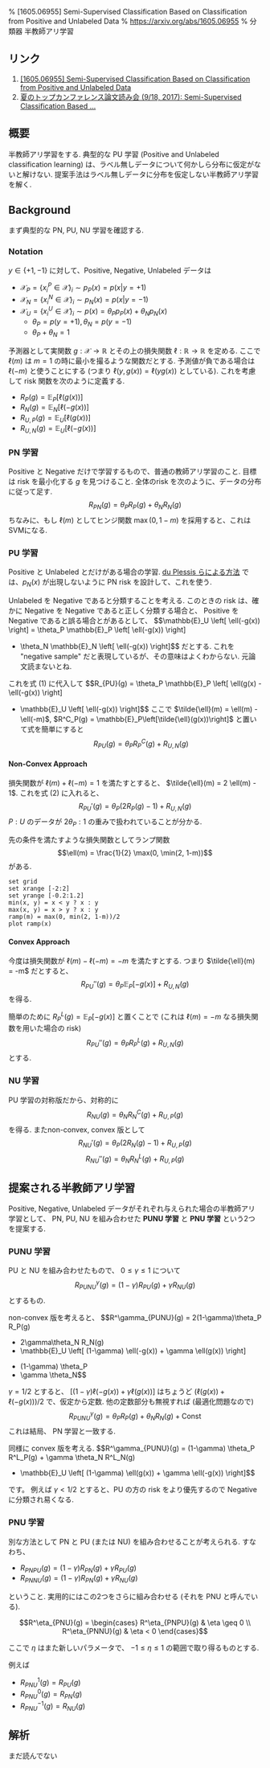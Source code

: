% [1605.06955] Semi-Supervised Classification Based on Classification from Positive and Unlabeled Data
% https://arxiv.org/abs/1605.06955
% 分類器 半教師アリ学習

## リンク

1. [[1605.06955] Semi-Supervised Classification Based on Classification from Positive and Unlabeled Data](https://arxiv.org/abs/1605.06955)
2. [夏のトップカンファレンス論文読み会 (9/18, 2017): Semi-Supervised Classification Based …](https://www.slideshare.net/tomoya-sakai/20170918-sakai)

## 概要

半教師アリ学習をする.
典型的な PU 学習 (Positive and Unlabeled classification learning) は、ラベル無しデータについて何かしら分布に仮定がないと解けない.
提案手法はラベル無しデータに分布を仮定しない半教師アリ学習を解く.

## Background

まず典型的な PN, PU, NU 学習を確認する.

### Notation

$y \in \{+1,-1\}$ に対して、Positive, Negative, Unlabeled データは

- $\mathcal{X}_P = \{x^P_i \in \mathcal{X} \}_i \sim p_P(x) = p(x | y=+1)$
- $\mathcal{X}_N = \{x^N_i \in \mathcal{X} \}_i \sim p_N(x) = p(x | y=-1)$
- $\mathcal{X}_U = \{x^U_i \in \mathcal{X} \}_i \sim p(x) = \theta_P p_P(x) + \theta_N p_N(x)$
    - $\theta_P = p(y=+1), \theta_N = p(y=-1)$
    - $\theta_P + \theta_N = 1$

予測器として実関数 $g: \mathcal{X} \to \mathbb{R}$ とその上の損失関数 $\ell: \mathbb{R} \to \mathbb{R}$ を定める.
ここで $\ell(m)$ は $m=1$ の時に最小を撮るような関数だとする.
予測値が負である場合は $\ell(-m)$ と使うことにする (つまり $\ell(y,g(x))=\ell(yg(x))$ としている).
これを考慮して risk 関数を次のように定義する.

- $R_P(g) = \mathbb{E}_P \left[ \ell(g(x)) \right]$
- $R_N(g) = \mathbb{E}_N \left[ \ell(-g(x)) \right]$
- $R_{U,P}(g) = \mathbb{E}_U \left[ \ell(g(x)) \right]$
- $R_{U,N}(g) = \mathbb{E}_U \left[ \ell(-g(x)) \right]$

### PN 学習

Positive と Negative だけで学習するもので、普通の教師アリ学習のこと.
目標は risk を最小化する $g$ を見つけること.
全体のrisk を次のように、データの分布に従って足す.
$$R_{PN}(g) = \theta_P R_P(g) + \theta_N R_N(g) \tag{1}$$
ちなみに、もし $\ell(m)$ としてヒンジ関数 $\max(0,1-m)$ を採用すると、これはSVMになる.

### PU 学習

Positive と Unlabeled とだけがある場合の学習.
[du Plessis らによる方法](http://www.ms.k.u-tokyo.ac.jp/2014/NIPS2014b.pdf)
では、$p_N(x)$ が出現しないように PN risk を設計して、これを使う.

Unlabeled を Negative であると分類することを考える.
このときの risk は、確かに Negative を Negative であると正しく分類する場合と、
Positive を Negative であると誤る場合とがあるとして、
$$\mathbb{E}_U \left[ \ell(-g(x)) \right]
= \theta_P \mathbb{E}_P \left[ \ell(-g(x)) \right]
+ \theta_N \mathbb{E}_N \left[ \ell(-g(x)) \right]$$
だとする.
これを "negative sample" だと表現しているが、その意味はよくわからない.
元論文読まないとね.

これを式 (1) に代入して
$$R_{PU}(g)
= \theta_P \mathbb{E}_P \left[ \ell(g(x) - \ell(-g(x)) \right]
+ \mathbb{E}_U \left[ \ell(-g(x)) \right]$$
ここで
$\tilde{\ell}(m) = \ell(m) - \ell(-m)$,
$R^C_P(g) = \mathbb{E}_P\left[\tilde{\ell}(g(x))\right]$
と置いて式を簡単にすると
$$R_{PU}(g) = \theta_P R^C_P(g) + R_{U,N}(g) \tag{2}$$

#### Non-Convex Approach

損失関数が $\ell(m) + \ell(-m)=1$ を満たすとすると、
$\tilde{\ell}(m) = 2 \ell(m) - 1$.
これを式 (2) に入れると、
$$R_{PU}'(g) = \theta_P (2 R_P(g) - 1) + R_{U,N}(g)$$
$P:U$ のデータが $2\theta_P:1$ の重みで扱われていることが分かる.

先の条件を満たすような損失関数としてランプ関数
$$\ell(m) = \frac{1}{2} \max(0, \min(2, 1-m))$$
がある.

```gnuplot
set grid
set xrange [-2:2]
set yrange [-0.2:1.2]
min(x, y) = x < y ? x : y
max(x, y) = x > y ? x : y
ramp(m) = max(0, min(2, 1-m))/2
plot ramp(x)
```

#### Convex Approach

今度は損失関数が
$\ell(m)-\ell(-m)=-m$
を満たすとする.
つまり
$\tilde{\ell}(m) = -m$
だとすると、
$$R_{PU}''(g) = \theta_P \mathbb{E}_P \left[ -g(x) \right] + R_{U,N}(g)$$
を得る.

簡単のために
$R^L_P(g) = \mathbb{E}_P \left[ -g(x) \right]$
と置くことで
(これは $\ell(m) = -m$ なる損失関数を用いた場合の risk)
$$R_{PU}''(g) = \theta_P R^L_P(g) + R_{U,N}(g)$$
とする.

### NU 学習

PU 学習の対称版だから、対称的に
$$R_{NU}(g) = \theta_N R^C_N(g) + R_{U,P}(g) \tag{2}$$
を得る.
またnon-convex, convex 版として
$$R_{NU}'(g) = \theta_P (2 R_N(g) - 1) + R_{U,P}(g)$$
$$R_{NU}''(g) = \theta_N R^L_N(g) + R_{U,P}(g)$$

## 提案される半教師アリ学習

Positive, Negative, Unlabeled データがそれぞれ与えられた場合の半教師アリ学習として、
PN, PU, NU を組み合わせた
**PUNU 学習**
と
**PNU 学習**
という2つを提案する.

### PUNU 学習

PU と NU を組み合わせたもので、
$0 \leq \gamma \leq 1$
について
$$R^\gamma_{PUNU}(g) = (1-\gamma) R_{PU}(g) + \gamma R_{NU}(g)$$
とするもの.

non-convex 版を考えると、
$$R^\gamma_{PUNU}(g) =
2(1-\gamma)\theta_P R_P(g)
+ 2\gamma\theta_N R_N(g)
+ \mathbb{E}_U \left[ (1-\gamma) \ell(-g(x)) + \gamma \ell(g(x)) \right]
- (1-\gamma) \theta_P
- \gamma \theta_N$$

$\gamma=1/2$ とすると、
$\left[ (1-\gamma) \ell(-g(x)) + \gamma \ell(g(x)) \right]$
はちょうど $\left(\ell(g(x)) + \ell(-g(x))\right)/2$ で、仮定から定数.
他の定数部分も無視すれば (最適化問題なので)
$$R^\gamma_{PUNU}(g) = \theta_P R_P(g) + \theta_N R_N(g) + \mathrm{Const}$$
これは結局、 PN 学習と一致する.

同様に convex 版を考える.
$$R^\gamma_{PUNU}(g) =
(1-\gamma) \theta_P R^L_P(g) + \gamma \theta_N R^L_N(g)
+ \mathbb{E}_U \left[ (1-\gamma) \ell(g(x)) + \gamma \ell(-g(x)) \right]$$

です。
例えば $\gamma < 1/2$ とすると、PU の方の risk をより優先するので Negative に分類され易くなる.

### PNU 学習

別な方法として PN と PU (または NU) を組み合わせることが考えられる.
すなわち、

- $R_{PNPU}(g) = (1-\gamma) R_{PN}(g) + \gamma R_{PU}(g)$
- $R_{PNNU}(g) = (1-\gamma) R_{PN}(g) + \gamma R_{NU}(g)$

ということ.
実用的にはこの2つをさらに組み合わせる (それを PNU と呼んでいる).

$$R^\eta_{PNU}(g) = \begin{cases}
R^\eta_{PNPU}(g) & \eta \geq 0 \\
R^\eta_{PNNU}(g) & \eta < 0
\end{cases}$$

ここで $\eta$ はまた新しいパラメータで、
$-1 \leq \eta \le 1$
の範囲で取り得るものとする.

例えば

- $R^1_{PNU}(g)=R_{PU}(g)$
- $R^0_{PNU}(g)=R_{PN}(g)$
- $R^{-1}_{PNU}(g)=R_{NU}(g)$

## 解析

まだ読んでない
